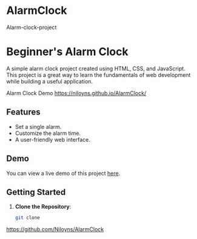 # AlarmClock
Alarm-clock-project
# Beginner's Alarm Clock

A simple alarm clock project created using HTML, CSS, and JavaScript. This project is a great way to learn the fundamentals of web development while building a useful application.

Alarm Clock Demo https://niloyns.github.io/AlarmClock/

## Features

- Set a single alarm.
- Customize the alarm time.
- A user-friendly web interface.

## Demo

You can view a live demo of this project [here](https://niloyns.github.io/AlarmClock/).

## Getting Started

1. **Clone the Repository**:

   ```bash
   git clone 
https://github.com/Niloyns/AlarmClock
